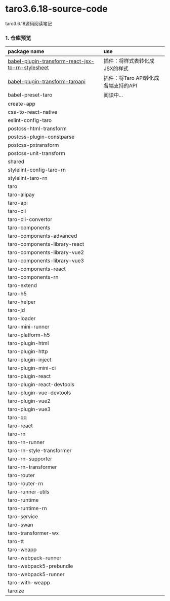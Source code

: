 # taro3.6.18-source-code
taro3.6.18源码阅读笔记

### 1. 仓库预览

| package name                                                                                                                | use                     |
|:----------------------------------------------------------------------------------------------------------------------------|:------------------------|
| [babel-plugin-transform-react-jsx-to-rn-stylesheet](./packages/babel-plugin-transform-react-jsx-to-rn-stylesheet/readme.md) | 插件：将样式表转化成JSX的样式        |
| [babel-plugin-transform-taroapi](./packages/babel-plugin-transform-taroapi/readme.md)                                                                                              | 插件：将Taro API转化成各端支持的API |
| babel-preset-taro                                                                                                           | 阅读中...                  |
| create-app                                                                                                                  |                         |
| css-to-react-native                                                                                                         |                         |
| eslint-config-taro                                                                                                          |                         |
| postcss-html-transform                                                                                                      |                         |
| postcss-plugin-constparse                                                                                                   |                         |
| postcss-pxtransform                                                                                                         |                         |
| postcss-unit-transform                                                                                                      |                         |
| shared                                                                                                                      |                         |
| stylelint-config-taro-rn                                                                                                    |                         |
| stylelint-taro-rn                                                                                                           |                         |
| taro                                                                                                                        |                         |
| taro-alipay                                                                                                                 |                         |
| taro-api                                                                                                                    |                         |
| taro-cli                                                                                                                    |                         |
| taro-cli-convertor                                                                                                          |                         |
| taro-components                                                                                                             |                         |
| taro-components-advanced                                                                                                    |                         |
| taro-components-library-react                                                                                               |                         |
| taro-components-library-vue2                                                                                                |                         |
| taro-components-library-vue3                                                                                                |                         |
| taro-components-react                                                                                                       |                         |
| taro-components-rn                                                                                                          |                         |
| taro-extend                                                                                                                 |                         |
| taro-h5                                                                                                                     |                         |
| taro-helper                                                                                                                 |                         |
| taro-jd                                                                                                                     |                         |
| taro-loader                                                                                                                 |                         |
| taro-mini-runner                                                                                                            |                         |
| taro-platform-h5                                                                                                            |                         |
| taro-plugin-html                                                                                                            |                         |
| taro-plugin-http                                                                                                            |                         |
| taro-plugin-inject                                                                                                          |                         |
| taro-plugin-mini-ci                                                                                                         |                         |
| taro-plugin-react                                                                                                           |                         |
| taro-plugin-react-devtools                                                                                                  |                         |
| taro-plugin-vue-devtools                                                                                                    |                         |
| taro-plugin-vue2                                                                                                            |                         |
| taro-plugin-vue3                                                                                                            |                         |
| taro-qq                                                                                                                     |                         |
| taro-react                                                                                                                  |                         |
| taro-rn                                                                                                                     |                         |
| taro-rn-runner                                                                                                              |                         |
| taro-rn-style-transformer                                                                                                   |                         |
| taro-rn-supporter                                                                                                           |                         |
| taro-rn-transformer                                                                                                         |                         |
| taro-router                                                                                                                 |                         |
| taro-router-rn                                                                                                              |                         |
| taro-runner-utils                                                                                                           |                         |
| taro-runtime                                                                                                                |                         |
| taro-runtime-rn                                                                                                             |                         |
| taro-service                                                                                                                |                         |
| taro-swan                                                                                                                   |                         |
| taro-transformer-wx                                                                                                         |                         |
| taro-tt                                                                                                                     |                         |
| taro-weapp                                                                                                                  |                         |
| taro-webpack-runner                                                                                                         |                         |
| taro-webpack5-prebundle                                                                                                     |                         |
| taro-webpack5-runner                                                                                                        |                         |
| taro-with-weapp                                                                                                             |                         |
| taroize                                                                                                                     |                         |


